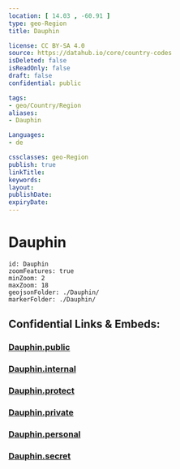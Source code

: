 ```yaml
---
location: [ 14.03 , -60.91 ] 
type: geo-Region
title: Dauphin

license: CC BY-SA 4.0
source: https://datahub.io/core/country-codes
isDeleted: false
isReadOnly: false
draft: false
confidential: public

tags:
- geo/Country/Region
aliases:
- Dauphin

Languages:
- de

cssclasses: geo-Region
publish: true
linkTitle: 
keywords: 
layout: 
publishDate: 
expiryDate: 
---
```


# Dauphin

```leaflet
id: Dauphin
zoomFeatures: true 
minZoom: 2 
maxZoom: 18
geojsonFolder: ./Dauphin/
markerFolder: ./Dauphin/
```


## Confidential Links & Embeds: 

### [Dauphin.public](/_public/\Earth\Continent\America~Caribbean\Saint_Lucia\Districts~Saint_LuciaDauphin.public.md) 

### [Dauphin.internal](/_internal/\Earth\Continent\America~Caribbean\Saint_Lucia\Districts~Saint_LuciaDauphin.internal.md) 

### [Dauphin.protect](/_protect/\Earth\Continent\America~Caribbean\Saint_Lucia\Districts~Saint_LuciaDauphin.protect.md) 

### [Dauphin.private](/_private/\Earth\Continent\America~Caribbean\Saint_Lucia\Districts~Saint_LuciaDauphin.private.md) 

### [Dauphin.personal](/_personal/\Earth\Continent\America~Caribbean\Saint_Lucia\Districts~Saint_LuciaDauphin.personal.md) 

### [Dauphin.secret](/_secret/\Earth\Continent\America~Caribbean\Saint_Lucia\Districts~Saint_LuciaDauphin.secret.md)

